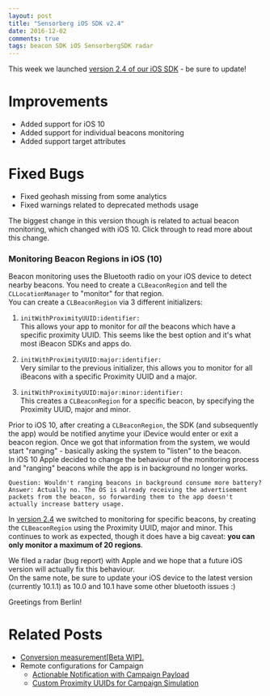 ```yaml
---
layout: post
title: "Sensorberg iOS SDK v2.4"
date: 2016-12-02
comments: true
tags: beacon SDK iOS SensorbergSDK radar
---
```

  
This week we launched [version 2.4 of our iOS SDK](https://github.com/sensorberg-dev/ios-sdk) - be sure to update!  

# Improvements  

- Added support for iOS 10
- Added support for individual beacons monitoring
- Added support target attributes

# Fixed Bugs  

- Fixed geohash missing from some analytics
- Fixed warnings related to deprecated methods usage

The biggest change in this version though is related to actual beacon monitoring, which changed with iOS 10. 
Click through to read more about this change.  

<!--more-->

### Monitoring Beacon Regions in iOS (10)

Beacon monitoring uses the Bluetooth radio on your iOS device to detect nearby beacons. You need to create a `CLBeaconRegion` and tell the `CLLocationManager` to "monitor" for that region.  
You can create a `CLBeaconRegion` via 3 different initializers:  

1. `initWithProximityUUID:identifier:`  
This allows your app to monitor for *all* the beacons which have a specific proximity UUID. This seems like the best option and it's what most iBeacon SDKs and apps do.  

2. `initWithProximityUUID:major:identifier:`  
Very similar to the previous initializer, this allows you to monitor for all iBeacons with a specific Proximity UUID and a major.

3. `initWithProximityUUID:major:minor:identifier:`  
This creates a `CLBeaconRegion` for a specific beacon, by specifying the Proximity UUID, major and minor.  

Prior to iOS 10, after creating a `CLBeaconRegion`, the SDK (and subsequently the app) would be notified anytime your iDevice would enter or exit a beacon region. Once we got that information from the system, we would start "ranging" - basically asking the system to "listen" to the beacon.  
In iOS 10 Apple decided to change the behaviour of the monitoring process and "ranging" beacons while the app is in background no longer works.  

```
Question: Wouldn't ranging beacons in background consume more battery?  
Answer: Actually no. The OS is already receiving the advertisement packets from the beacon, so forwarding them to the app doesn't actually increase battery usage.
```

In [version 2.4](https://github.com/sensorberg-dev/ios-sdk) we switched to monitoring for specific beacons, by creating the `CLBeaconRegion` using the Proximity UUID, major and minor. This continues to work as expected, though it does have a big caveat: **you can only monitor a maximum of 20 regions**.

We filed a radar (bug report) with Apple and we hope that a future iOS version will actually fix this behaviour.  
On the same note, be sure to update your iOS device to the latest version (currently 10.1.1) as 10.0 and 10.1 have some other bluetooth issues :)

Greetings from Berlin!

# Related Posts  

- [Conversion measurement[Beta WIP].](http://sensorberg-dev.github.io/2016/06/New-conversion-feature-in-iOS-SDK/)  
- Remote configurations for Campaign  
	- [Actionable Notification with Campaign Payload](http://sensorberg-dev.github.io/2016/06/iOS-Actionable-Notification-with-Payload/)  
	- [Custom Proximity UUIDs for Campaign Simulation](http://sensorberg-dev.github.io/2016/06/Custom-Resolver-URL-API-Key-and-Proximity-UUIDs/)  

